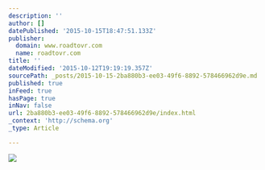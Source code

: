 ```yaml
---
description: ''
author: []
datePublished: '2015-10-15T18:47:51.133Z'
publisher:
  domain: www.roadtovr.com
  name: roadtovr.com
title: ''
dateModified: '2015-10-12T19:19:19.357Z'
sourcePath: _posts/2015-10-15-2ba880b3-ee03-49f6-8892-578466962d9e.md
published: true
inFeed: true
hasPage: true
inNav: false
url: 2ba880b3-ee03-49f6-8892-578466962d9e/index.html
_context: 'http://schema.org'
_type: Article

---
```

![](http://www.roadtovr.com/wp-content/uploads/2015/05/the-void-1021x580.jpg)